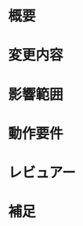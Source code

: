 <!-- あくまでテンプレートなので必ずしもすべての項目を埋めなくてよい -->

# 概要
<!-- 変更の目的 もしくは 関連する Issue 番号 -->

# 変更内容
<!-- ビューの変更がある場合はスクショによる比較などがあるとわかりやすい -->

# 影響範囲
<!-- この関数を変更したのでこの機能にも影響がある、など -->

# 動作要件
<!-- 動作に必要な 環境変数 / 依存関係 / DBの更新 など -->

# レビュアー
<!-- 特にレビューしてもらいたい人がいればGithubアカウント（@xxxx）を指定し、メンションを飛ばす -->

# 補足
<!-- レビューをする際に見てほしい点、ローカル環境で試す際の注意点、など -->